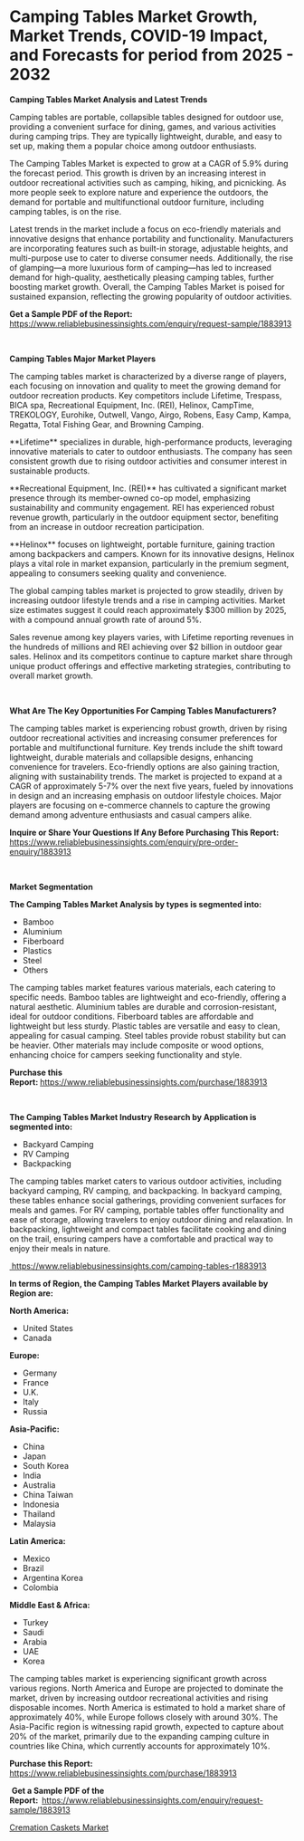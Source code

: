 <p><h1>Camping Tables Market Growth, Market Trends, COVID-19 Impact, and Forecasts for period from 2025 - 2032</h1></p><p><strong>Camping Tables Market Analysis and Latest Trends</strong></p>
<p><p>Camping tables are portable, collapsible tables designed for outdoor use, providing a convenient surface for dining, games, and various activities during camping trips. They are typically lightweight, durable, and easy to set up, making them a popular choice among outdoor enthusiasts.</p><p>The Camping Tables Market is expected to grow at a CAGR of 5.9% during the forecast period. This growth is driven by an increasing interest in outdoor recreational activities such as camping, hiking, and picnicking. As more people seek to explore nature and experience the outdoors, the demand for portable and multifunctional outdoor furniture, including camping tables, is on the rise. </p><p>Latest trends in the market include a focus on eco-friendly materials and innovative designs that enhance portability and functionality. Manufacturers are incorporating features such as built-in storage, adjustable heights, and multi-purpose use to cater to diverse consumer needs. Additionally, the rise of glamping—a more luxurious form of camping—has led to increased demand for high-quality, aesthetically pleasing camping tables, further boosting market growth. Overall, the Camping Tables Market is poised for sustained expansion, reflecting the growing popularity of outdoor activities.</p></p>
<p><strong>Get a Sample PDF of the Report:&nbsp;</strong> <a href="https://www.reliablebusinessinsights.com/enquiry/request-sample/1883913?utm_campaign=3048&utm_medium=2&utm_source=Github&utm_content=ia&utm_term=05042025&utm_id=camping-tables">https://www.reliablebusinessinsights.com/enquiry/request-sample/1883913</a></p>
<p>&nbsp;</p>
<p><strong>Camping Tables Major Market Players</strong></p>
<p><p>The camping tables market is characterized by a diverse range of players, each focusing on innovation and quality to meet the growing demand for outdoor recreation products. Key competitors include Lifetime, Trespass, BICA spa, Recreational Equipment, Inc. (REI), Helinox, CampTime, TREKOLOGY, Eurohike, Outwell, Vango, Airgo, Robens, Easy Camp, Kampa, Regatta, Total Fishing Gear, and Browning Camping.</p><p>**Lifetime** specializes in durable, high-performance products, leveraging innovative materials to cater to outdoor enthusiasts. The company has seen consistent growth due to rising outdoor activities and consumer interest in sustainable products. </p><p>**Recreational Equipment, Inc. (REI)** has cultivated a significant market presence through its member-owned co-op model, emphasizing sustainability and community engagement. REI has experienced robust revenue growth, particularly in the outdoor equipment sector, benefiting from an increase in outdoor recreation participation.</p><p>**Helinox** focuses on lightweight, portable furniture, gaining traction among backpackers and campers. Known for its innovative designs, Helinox plays a vital role in market expansion, particularly in the premium segment, appealing to consumers seeking quality and convenience.</p><p>The global camping tables market is projected to grow steadily, driven by increasing outdoor lifestyle trends and a rise in camping activities. Market size estimates suggest it could reach approximately $300 million by 2025, with a compound annual growth rate of around 5%.</p><p>Sales revenue among key players varies, with Lifetime reporting revenues in the hundreds of millions and REI achieving over $2 billion in outdoor gear sales. Helinox and its competitors continue to capture market share through unique product offerings and effective marketing strategies, contributing to overall market growth.</p></p>
<p>&nbsp;</p>
<p><strong>What Are The Key Opportunities For Camping Tables Manufacturers?</strong></p>
<p><p>The camping tables market is experiencing robust growth, driven by rising outdoor recreational activities and increasing consumer preferences for portable and multifunctional furniture. Key trends include the shift toward lightweight, durable materials and collapsible designs, enhancing convenience for travelers. Eco-friendly options are also gaining traction, aligning with sustainability trends. The market is projected to expand at a CAGR of approximately 5-7% over the next five years, fueled by innovations in design and an increasing emphasis on outdoor lifestyle choices. Major players are focusing on e-commerce channels to capture the growing demand among adventure enthusiasts and casual campers alike.</p></p>
<p><strong>Inquire or Share Your Questions If Any Before Purchasing This Report:</strong> <a href="https://www.reliablebusinessinsights.com/enquiry/pre-order-enquiry/1883913?utm_campaign=3048&utm_medium=2&utm_source=Github&utm_content=ia&utm_term=05042025&utm_id=camping-tables">https://www.reliablebusinessinsights.com/enquiry/pre-order-enquiry/1883913</a></p>
<p>&nbsp;</p>
<p><strong>Market Segmentation</strong></p>
<p><strong>The Camping Tables Market Analysis by types is segmented into:</strong></p>
<p><ul><li>Bamboo</li><li>Aluminium</li><li>Fiberboard</li><li>Plastics</li><li>Steel</li><li>Others</li></ul></p>
<p><p>The camping tables market features various materials, each catering to specific needs. Bamboo tables are lightweight and eco-friendly, offering a natural aesthetic. Aluminium tables are durable and corrosion-resistant, ideal for outdoor conditions. Fiberboard tables are affordable and lightweight but less sturdy. Plastic tables are versatile and easy to clean, appealing for casual camping. Steel tables provide robust stability but can be heavier. Other materials may include composite or wood options, enhancing choice for campers seeking functionality and style.</p></p>
<p><strong>Purchase this Report:&nbsp;</strong><a href="https://www.reliablebusinessinsights.com/purchase/1883913?utm_campaign=3048&utm_medium=2&utm_source=Github&utm_content=ia&utm_term=05042025&utm_id=camping-tables">https://www.reliablebusinessinsights.com/purchase/1883913</a></p>
<p>&nbsp;</p>
<p><strong>The Camping Tables Market Industry Research by Application is segmented into:</strong></p>
<p><ul><li>Backyard Camping</li><li>RV Camping</li><li>Backpacking</li></ul></p>
<p><p>The camping tables market caters to various outdoor activities, including backyard camping, RV camping, and backpacking. In backyard camping, these tables enhance social gatherings, providing convenient surfaces for meals and games. For RV camping, portable tables offer functionality and ease of storage, allowing travelers to enjoy outdoor dining and relaxation. In backpacking, lightweight and compact tables facilitate cooking and dining on the trail, ensuring campers have a comfortable and practical way to enjoy their meals in nature.</p></p>
<p><a href="https://www.reliablebusinessinsights.com/camping-tables-r1883913?utm_campaign=3048&utm_medium=2&utm_source=Github&utm_content=ia&utm_term=05042025&utm_id=camping-tables">&nbsp;https://www.reliablebusinessinsights.com/camping-tables-r1883913</a></p>
<p><strong>In terms of Region, the Camping Tables Market Players available by Region are:</strong></p>
<p>
    <p> <strong> North America: </strong>
        <ul>
            <li>United States</li>
            <li>Canada</li>
        </ul>
        </p> 
    <p> <strong> Europe: </strong>
        <ul>
            <li>Germany</li>
            <li>France</li>
            <li>U.K.</li>
            <li>Italy</li>
            <li>Russia</li>
        </ul>
        </p> 
    <p> <strong> Asia-Pacific: </strong>
        <ul>
            <li>China</li>
            <li>Japan</li>
            <li>South Korea</li>
            <li>India</li>
            <li>Australia</li>
            <li>China Taiwan</li>
            <li>Indonesia</li>
            <li>Thailand</li>
            <li>Malaysia</li>
        </ul>
        </p> 
    <p> <strong> Latin America: </strong>
        <ul>
            <li>Mexico</li>
            <li>Brazil</li>
            <li>Argentina Korea</li>
            <li>Colombia</li>
        </ul>
        </p> 
    <p> <strong> Middle East & Africa: </strong>
        <ul>
            <li>Turkey</li>
            <li>Saudi</li>
            <li>Arabia</li>
            <li>UAE</li>
            <li>Korea</li>
        </ul>
    </p>
    </p>
<p><p>The camping tables market is experiencing significant growth across various regions. North America and Europe are projected to dominate the market, driven by increasing outdoor recreational activities and rising disposable incomes. North America is estimated to hold a market share of approximately 40%, while Europe follows closely with around 30%. The Asia-Pacific region is witnessing rapid growth, expected to capture about 20% of the market, primarily due to the expanding camping culture in countries like China, which currently accounts for approximately 10%.</p></p>
<p><strong>Purchase this Report: </strong><a href="https://www.reliablebusinessinsights.com/purchase/1883913?utm_campaign=3048&utm_medium=2&utm_source=Github&utm_content=ia&utm_term=05042025&utm_id=camping-tables">https://www.reliablebusinessinsights.com/purchase/1883913</a></p>
<p>&nbsp;<strong>Get a Sample PDF of the Report:&nbsp;&nbsp;</strong><a href="https://www.reliablebusinessinsights.com/enquiry/request-sample/1883913?utm_campaign=3048&utm_medium=2&utm_source=Github&utm_content=ia&utm_term=05042025&utm_id=camping-tables">https://www.reliablebusinessinsights.com/enquiry/request-sample/1883913</a></p>
<p><strong></strong></p>
<p><p><a href="https://github.com/rrosasdaunas/Market-Research-Report-List-1/blob/main/cremation-caskets-market.md?utm_campaign=3048&utm_medium=2&utm_source=Github&utm_content=ia&utm_term=05042025&utm_id=camping-tables">Cremation Caskets Market</a></p></p>
